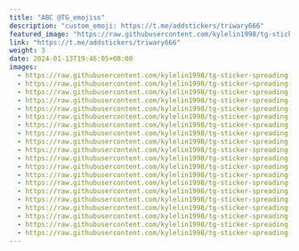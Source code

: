 ```yaml
---
title: "ABC @TG_emojiss"
description: "custom_emoji: https://t.me/addstickers/triwary666"
featured_image: "https://raw.githubusercontent.com/kylelin1998/tg-sticker-spreading-worldwide-images/main/img/e99155c1-1972-473f-bc68-fdd036a95214.jpg"
link: "https://t.me/addstickers/triwary666"
weight: 3
date: 2024-01-13T19:46:05+08:00
images:
  - https://raw.githubusercontent.com/kylelin1998/tg-sticker-spreading-worldwide-images/main/img/e99155c1-1972-473f-bc68-fdd036a95214.jpg
  - https://raw.githubusercontent.com/kylelin1998/tg-sticker-spreading-worldwide-images/main/img/3adb9666-9430-4879-893f-7dfed322e475.jpg
  - https://raw.githubusercontent.com/kylelin1998/tg-sticker-spreading-worldwide-images/main/img/6cb737de-b450-46e8-a259-e5dffc86571a.jpg
  - https://raw.githubusercontent.com/kylelin1998/tg-sticker-spreading-worldwide-images/main/img/648d90a3-4443-40cc-b194-9d6074d6ebf2.jpg
  - https://raw.githubusercontent.com/kylelin1998/tg-sticker-spreading-worldwide-images/main/img/5c67f366-05bf-4b68-be1b-0c6d3e9623ce.jpg
  - https://raw.githubusercontent.com/kylelin1998/tg-sticker-spreading-worldwide-images/main/img/f410ba60-734f-482b-a5e4-a41c98452ba2.jpg
  - https://raw.githubusercontent.com/kylelin1998/tg-sticker-spreading-worldwide-images/main/img/8878c20e-008b-4a1d-b647-2bd3144423c5.jpg
  - https://raw.githubusercontent.com/kylelin1998/tg-sticker-spreading-worldwide-images/main/img/1fe40875-9073-4ae8-b3a9-1888150bc81c.jpg
  - https://raw.githubusercontent.com/kylelin1998/tg-sticker-spreading-worldwide-images/main/img/79026390-4371-468f-8659-b10effbfa853.jpg
  - https://raw.githubusercontent.com/kylelin1998/tg-sticker-spreading-worldwide-images/main/img/39e75f3a-57b3-4aa2-abcd-dab204ccf38e.jpg
  - https://raw.githubusercontent.com/kylelin1998/tg-sticker-spreading-worldwide-images/main/img/7e47d779-a6a7-4819-a1d1-ada65ed836bc.jpg
  - https://raw.githubusercontent.com/kylelin1998/tg-sticker-spreading-worldwide-images/main/img/abf8bffd-0431-4aa3-8ad7-ef8f819351ff.jpg
  - https://raw.githubusercontent.com/kylelin1998/tg-sticker-spreading-worldwide-images/main/img/e82ac7bd-7141-4c8b-b463-1f162ca8cb36.jpg
  - https://raw.githubusercontent.com/kylelin1998/tg-sticker-spreading-worldwide-images/main/img/b6716ec7-7e11-464c-981a-88f45e14de25.jpg
  - https://raw.githubusercontent.com/kylelin1998/tg-sticker-spreading-worldwide-images/main/img/69979e0f-0284-453c-b981-648de5a17948.jpg
  - https://raw.githubusercontent.com/kylelin1998/tg-sticker-spreading-worldwide-images/main/img/f9cf2736-0bc9-42b9-b784-0b2f8fdb490d.jpg
  - https://raw.githubusercontent.com/kylelin1998/tg-sticker-spreading-worldwide-images/main/img/ab51ce33-ac89-42b4-a70b-0df9c4e818fc.jpg
  - https://raw.githubusercontent.com/kylelin1998/tg-sticker-spreading-worldwide-images/main/img/d3a59448-fb67-4d78-b2c1-54937f05e585.jpg
  - https://raw.githubusercontent.com/kylelin1998/tg-sticker-spreading-worldwide-images/main/img/a51b9d40-213b-4e34-95ba-e1a3af78338f.jpg
  - https://raw.githubusercontent.com/kylelin1998/tg-sticker-spreading-worldwide-images/main/img/c428964c-61cb-4d31-8f0f-260be364ef2b.jpg
---
```

